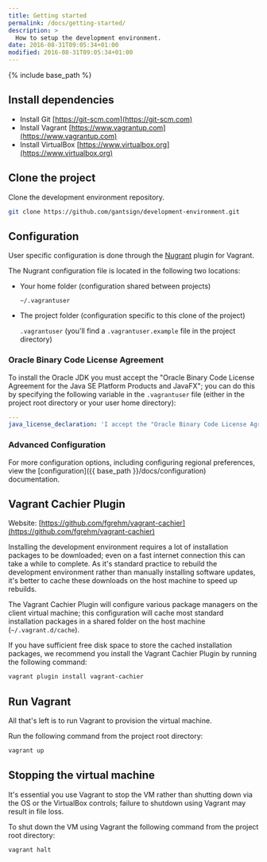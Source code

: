 ```yaml
---
title: Getting started
permalink: /docs/getting-started/
description: >
  How to setup the development environment.
date: 2016-08-31T09:05:34+01:00
modified: 2016-08-31T09:05:34+01:00
---
```


{% include base_path %}

## Install dependencies

* Install Git [https://git-scm.com](https://git-scm.com)
* Install Vagrant [https://www.vagrantup.com](https://www.vagrantup.com)
* Install VirtualBox [https://www.virtualbox.org](https://www.virtualbox.org)

## Clone the project

Clone the development environment repository.

```bash
git clone https://github.com/gantsign/development-environment.git
```

## Configuration

User specific configuration is done through the
[Nugrant](https://github.com/maoueh/nugrant) plugin for Vagrant.

The Nugrant configuration file is located in the following two locations:

* Your home folder (configuration shared between projects)

    `~/.vagrantuser`

* The project folder (configuration specific to this clone of the project)

    `.vagrantuser` (you'll find a `.vagrantuser.example` file in the project
    directory)

### Oracle Binary Code License Agreement

To install the Oracle JDK you must accept the "Oracle Binary Code License
Agreement for the Java SE Platform Products and JavaFX"; you can do this by
specifying the following variable in the `.vagrantuser` file (either in
the project root directory or your user home directory):

```yaml
---
java_license_declaration: 'I accept the "Oracle Binary Code License Agreement for the Java SE Platform Products and JavaFX" under the terms at http://www.oracle.com/technetwork/java/javase/terms/license/index.html'
```

### Advanced Configuration

For more configuration options, including configuring regional preferences, view
the [configuration]({{ base_path }}/docs/configuration) documentation.

## Vagrant Cachier Plugin

Website: [https://github.com/fgrehm/vagrant-cachier](https://github.com/fgrehm/vagrant-cachier)

Installing the development environment requires a lot of installation packages
to be downloaded; even on a fast internet connection this can take a while to
complete. As it's standard practice to rebuild the development environment
rather than manually installing software updates, it's better to cache these
downloads on the host machine to speed up rebuilds.

The Vagrant Cachier Plugin will configure various package managers on the client
virtual machine; this configuration will cache most standard installation
packages in a shared folder on the host machine (`~/.vagrant.d/cache`).

If you have sufficient free disk space to store the cached installation
packages, we recommend you install the Vagrant Cachier Plugin by running the
following command:

```bash
vagrant plugin install vagrant-cachier
```

## Run Vagrant

All that's left is to run Vagrant to provision the virtual machine.

Run the following command from the project root directory:

```bash
vagrant up
```

## Stopping the virtual machine

It's essential you use Vagrant to stop the VM rather than shutting down via the
OS or the VirtualBox controls; failure to shutdown using Vagrant may result in
file loss.

To shut down the VM using Vagrant the following command from the project root
directory:

```bash
vagrant halt
```
